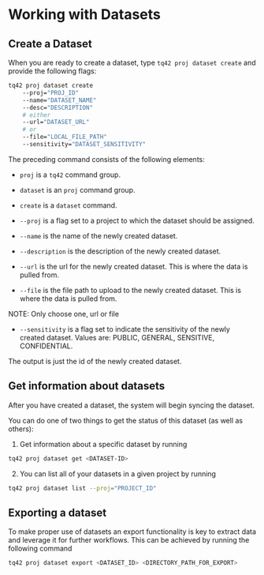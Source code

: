 # Working with Datasets

## Create a Dataset

When you are ready to create a dataset, type `tq42 proj dataset create` and provide the following flags:
```bash
tq42 proj dataset create
    --proj="PROJ_ID"
    --name="DATASET_NAME"
    --desc="DESCRIPTION"
    # either    
    --url="DATASET_URL"
    # or
    --file="LOCAL_FILE_PATH"
    --sensitivity="DATASET_SENSITIVITY"
```

The preceding command consists of the following elements:

- `proj` is a `tq42` command group.

- `dataset` is an `proj` command group.

- `create` is a `dataset` command.

- `--proj` is a flag set to a project to which the dataset should be assigned.

- `--name` is the name of the newly created dataset.

- `--description` is the description of the newly created dataset.

- `--url` is the url for the newly created dataset. This is where the data is pulled from.

- `--file` is the file path to upload to the newly created dataset. This is where the data is pulled from.

NOTE: Only choose one, url or file

- `--sensitivity` is a flag set to indicate the sensitivity of the newly created dataset. Values are: PUBLIC, GENERAL, SENSITIVE, CONFIDENTIAL.

The output is just the id of the newly created dataset.

## Get information about datasets

After you have created a dataset, the system will begin syncing the dataset.

You can do one of two things to get the status of this dataset (as well as others):

1. Get information about a specific dataset by running

```bash
tq42 proj dataset get <DATASET-ID>
```

2. You can list all of your datasets in a given project by running 

```bash
tq42 proj dataset list --proj="PROJECT_ID"
```

## Exporting a dataset

To make proper use of datasets an export functionality is key to extract data and leverage it for further workflows.
This can be achieved by running the following command

```bash
tq42 proj dataset export <DATASET_ID> <DIRECTORY_PATH_FOR_EXPORT>
```
